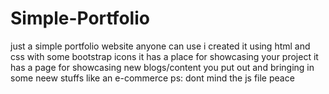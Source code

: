 # Simple-Portfolio
just a simple portfolio website anyone can use
i created it using html and css with some bootstrap icons 
it has a place for showcasing your project 
it has a page for showcasing new blogs/content you put out
and bringing in some neew stuffs like an e-commerce 
ps: dont mind the js file 
peace

